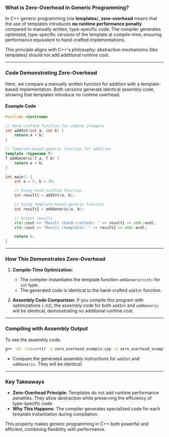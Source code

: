 ### **What is Zero-Overhead in Generic Programming?**
In C++ generic programming (via **templates**), **zero-overhead** means that the use of templates introduces **no runtime performance penalty** compared to manually written, type-specific code. The compiler generates optimized, type-specific versions of the template at compile-time, ensuring performance equivalent to hand-crafted implementations.

This principle aligns with C++'s philosophy: abstraction mechanisms (like templates) should not add additional runtime cost.

---

### **Code Demonstrating Zero-Overhead**

Here, we compare a manually written function for addition with a template-based implementation. Both versions generate identical assembly code, showing that templates introduce no runtime overhead.

#### **Example Code**
```cpp
#include <iostream>

// Hand-crafted function for adding integers
int addInt(int a, int b) {
    return a + b;
}

// Template-based generic function for addition
template <typename T>
T addGeneric(T a, T b) {
    return a + b;
}

int main() {
    int a = 5, b = 10;

    // Using hand-crafted function
    int result1 = addInt(a, b);

    // Using template-based generic function
    int result2 = addGeneric(a, b);

    // Output results
    std::cout << "Result (hand-crafted): " << result1 << std::endl;
    std::cout << "Result (template): " << result2 << std::endl;

    return 0;
}
```

---

### **How This Demonstrates Zero-Overhead**
1. **Compile-Time Optimization:**
    - The compiler instantiates the template function `addGeneric<int>` for `int` type.
    - The generated code is identical to the hand-crafted `addInt` function.

2. **Assembly Code Comparison:**
   If you compile this program with optimizations (`-O2`), the assembly code for both `addInt` and `addGeneric` will be identical, demonstrating no additional runtime cost.

---

### **Compiling with Assembly Output**
To see the assembly code:
```bash
g++ -O2 -std=c++17 -S zero_overhead_example.cpp -o zero_overhead_example.s
```

- Compare the generated assembly instructions for `addInt` and `addGeneric`. They will be identical.

---

### **Key Takeaways**
- **Zero-Overhead Principle:** Templates do not add runtime performance penalties. They allow abstraction while preserving the efficiency of type-specific code.
- **Why This Happens:** The compiler generates specialized code for each template instantiation during compilation.

This property makes generic programming in C++ both powerful and efficient, combining flexibility with performance.